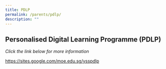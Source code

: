 ```yaml
---
title: PDLP
permalink: /parents/pdlp/
description: ""
---
```

Personalised Digital Learning Programme (PDLP)
-----
*Click the link below for more information*

https://sites.google.com/moe.edu.sg/ysspdlp


